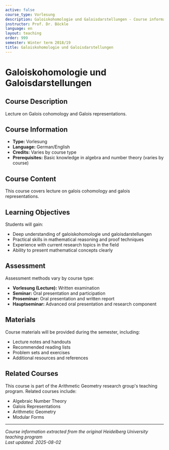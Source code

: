 ```yaml
---
active: false
course_type: Vorlesung
description: Galoiskohomologie und Galoisdarstellungen - Course information and materials.
instructor: Prof. Dr. Böckle
language: en
layout: teaching
order: 999
semester: Winter term 2018/19
title: Galoiskohomologie und Galoisdarstellungen
---
```


# Galoiskohomologie und Galoisdarstellungen

## Course Description 

Lecture on Galois cohomology and Galois representations.

## Course Information 

- **Type:** Vorlesung
- **Language:** German/English
- **Credits:** Varies by course type
- **Prerequisites:** Basic knowledge in algebra and number theory (varies by course)

## Course Content 

This course covers lecture on galois cohomology and galois representations.

## Learning Objectives 

Students will gain:
- Deep understanding of galoiskohomologie und galoisdarstellungen
- Practical skills in mathematical reasoning and proof techniques
- Experience with current research topics in the field
- Ability to present mathematical concepts clearly

## Assessment 

Assessment methods vary by course type:
- **Vorlesung (Lecture):** Written examination
- **Seminar:** Oral presentation and participation
- **Proseminar:** Oral presentation and written report
- **Hauptseminar:** Advanced oral presentation and research component

## Materials 

Course materials will be provided during the semester, including:
- Lecture notes and handouts
- Recommended reading lists
- Problem sets and exercises
- Additional resources and references

## Related Courses 

This course is part of the Arithmetic Geometry research group's teaching program. Related courses include:
- Algebraic Number Theory
- Galois Representations
- Arithmetic Geometry
- Modular Forms

---

*Course information extracted from the original Heidelberg University teaching program*  
*Last updated: 2025-08-02*
